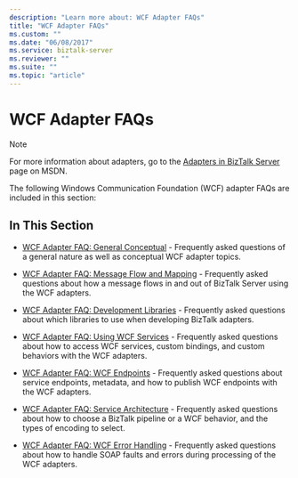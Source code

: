 ```yaml
---
description: "Learn more about: WCF Adapter FAQs"
title: "WCF Adapter FAQs"
ms.custom: ""
ms.date: "06/08/2017"
ms.service: biztalk-server
ms.reviewer: ""
ms.suite: ""
ms.topic: "article"
---
```

# WCF Adapter FAQs
> [!NOTE]
>  For more information about adapters, go to the [Adapters in BizTalk Server](https://go.microsoft.com/fwlink/?LinkId=196669) page on MSDN.

 The following Windows Communication Foundation (WCF) adapter FAQs are included in this section:

## In This Section

-   [WCF Adapter FAQ: General Conceptual](../core/wcf-adapter-faq-general-conceptual.yml) - Frequently asked questions of a general nature as well as conceptual WCF adapter topics.

-   [WCF Adapter FAQ: Message Flow and Mapping](../core/wcf-adapter-faq-message-flow-and-mapping.yml) - Frequently asked questions about how a message flows in and out of BizTalk Server using the WCF adapters.

-   [WCF Adapter FAQ: Development Libraries](../core/wcf-adapter-faq-development-libraries.yml) - Frequently asked questions about which libraries to use when developing BizTalk adapters.

-   [WCF Adapter FAQ: Using WCF Services](../core/wcf-adapter-faq-using-wcf-services.yml) - Frequently asked questions about how to access WCF services, custom bindings, and custom behaviors with the WCF adapters.

-   [WCF Adapter FAQ: WCF Endpoints](../core/wcf-adapter-faq-wcf-endpoints.yml) - Frequently asked questions about service endpoints, metadata, and how to publish WCF endpoints with the WCF adapters.

-   [WCF Adapter FAQ: Service Architecture](../core/wcf-adapter-faq-service-architecture.yml) - Frequently asked questions about how to choose a BizTalk pipeline or a WCF behavior, and the types of encoding to select.

-   [WCF Adapter FAQ: WCF Error Handling](../core/wcf-adapter-faq-wcf-error-handling.yml) - Frequently asked questions about how to handle SOAP faults and errors during processing of the WCF adapters.
